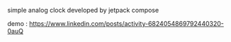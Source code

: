 simple analog clock developed by jetpack compose

demo : https://www.linkedin.com/posts/activity-6824054869792440320-0auQ
